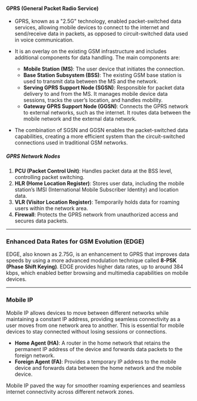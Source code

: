 #### **GPRS (General Packet Radio Service)**
- GPRS, known as a "2.5G" technology, enabled packet-switched data services, allowing mobile devices to connect to the internet and send/receive data in packets, as opposed to circuit-switched data used in voice communication.
- It is an overlay on the existing GSM infrastructure and includes additional components for data handling. The main components are:
	- **Mobile Station (MS)**: The user device that initiates the connection.
	- **Base Station Subsystem (BSS)**: The existing GSM base station is used to transmit data between the MS and the network.
	- **Serving GPRS Support Node (SGSN)**: Responsible for packet data delivery to and from the MS. It manages mobile device data sessions, tracks the user’s location, and handles mobility.
	- **Gateway GPRS Support Node (GGSN)**: Connects the GPRS network to external networks, such as the internet. It routes data between the mobile network and the external data network.

- The combination of SGSN and GGSN enables the packet-switched data capabilities, creating a more efficient system than the circuit-switched connections used in traditional GSM networks.
##### GPRS Network Nodes

1. **PCU (Packet Control Unit)**: Handles packet data at the BSS level, controlling packet switching.
2. **HLR (Home Location Register)**: Stores user data, including the mobile station’s IMSI (International Mobile Subscriber Identity) and location data.
3. **VLR (Visitor Location Register)**: Temporarily holds data for roaming users within the network area.
4. **Firewall**: Protects the GPRS network from unauthorized access and secures data packets.
---
### **Enhanced Data Rates for GSM Evolution (EDGE)**

EDGE, also known as 2.75G, is an enhancement to GPRS that improves data speeds by using a more advanced modulation technique called **8-PSK (Phase Shift Keying)**. EDGE provides higher data rates, up to around 384 kbps, which enabled better browsing and multimedia capabilities on mobile devices.

---
### **Mobile IP**

Mobile IP allows devices to move between different networks while maintaining a constant IP address, providing seamless connectivity as a user moves from one network area to another. This is essential for mobile devices to stay connected without losing sessions or connections.

- **Home Agent (HA)**: A router in the home network that retains the permanent IP address of the device and forwards data packets to the foreign network.
- **Foreign Agent (FA)**: Provides a temporary IP address to the mobile device and forwards data between the home network and the mobile device.

Mobile IP paved the way for smoother roaming experiences and seamless internet connectivity across different network zones.



